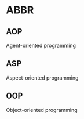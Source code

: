 # ABBR


## AOP
Agent-oriented programming

## ASP
Aspect-oriented programming

## OOP
Object-oriented programming
